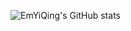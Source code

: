 ![EmYiQing's GitHub stats](https://github-readme-stats.vercel.app/api?username=EmYiQing&show_icons=true&theme=radical)

